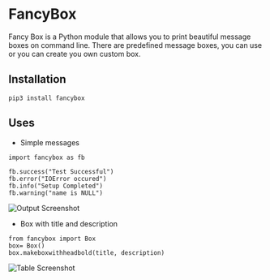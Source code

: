 # FancyBox

Fancy Box is a Python module that allows you to print beautiful message boxes on command line. There are predefined message boxes, you can use or you can create you own custom box.


## Installation
```
pip3 install fancybox
```

## Uses
* Simple messages
```
import fancybox as fb

fb.success("Test Successful")
fb.error("IOError occured")
fb.info("Setup Completed")
fb.warning("name is NULL")
```

![Output Screenshot](https://github.com/shivampip/FirstPyPl/blob/master/imgs/fancybox_messages.png)

* Box with title and description
```
from fancybox import Box
box= Box()
box.makeboxwithheadbold(title, description)
```

![Table Screenshot](https://github.com/shivampip/FirstPyPl/blob/master/imgs/fancybox_table.png)

